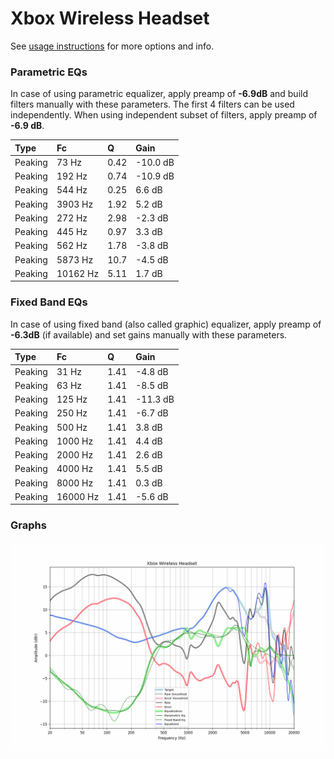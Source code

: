 # Xbox Wireless Headset
See [usage instructions](https://github.com/jaakkopasanen/AutoEq#usage) for more options and info.

### Parametric EQs
In case of using parametric equalizer, apply preamp of **-6.9dB** and build filters manually
with these parameters. The first 4 filters can be used independently.
When using independent subset of filters, apply preamp of **-6.9 dB**.

| Type    | Fc       |     Q | Gain     |
|:--------|:---------|:------|:---------|
| Peaking | 73 Hz    |  0.42 | -10.0 dB |
| Peaking | 192 Hz   |  0.74 | -10.9 dB |
| Peaking | 544 Hz   |  0.25 | 6.6 dB   |
| Peaking | 3903 Hz  |  1.92 | 5.2 dB   |
| Peaking | 272 Hz   |  2.98 | -2.3 dB  |
| Peaking | 445 Hz   |  0.97 | 3.3 dB   |
| Peaking | 562 Hz   |  1.78 | -3.8 dB  |
| Peaking | 5873 Hz  | 10.7  | -4.5 dB  |
| Peaking | 10162 Hz |  5.11 | 1.7 dB   |

### Fixed Band EQs
In case of using fixed band (also called graphic) equalizer, apply preamp of **-6.3dB**
(if available) and set gains manually with these parameters.

| Type    | Fc       |    Q | Gain     |
|:--------|:---------|:-----|:---------|
| Peaking | 31 Hz    | 1.41 | -4.8 dB  |
| Peaking | 63 Hz    | 1.41 | -8.5 dB  |
| Peaking | 125 Hz   | 1.41 | -11.3 dB |
| Peaking | 250 Hz   | 1.41 | -6.7 dB  |
| Peaking | 500 Hz   | 1.41 | 3.8 dB   |
| Peaking | 1000 Hz  | 1.41 | 4.4 dB   |
| Peaking | 2000 Hz  | 1.41 | 2.6 dB   |
| Peaking | 4000 Hz  | 1.41 | 5.5 dB   |
| Peaking | 8000 Hz  | 1.41 | 0.3 dB   |
| Peaking | 16000 Hz | 1.41 | -5.6 dB  |

### Graphs
![](./Xbox%20Wireless%20Headset.png)